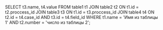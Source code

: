 SELECT t3.name, t4.value
FROM table1 t1
JOIN table2 t2 ON t1.id = t2.proccess_id
JOIN table3 t3 ON t1.id = t3.proccess_id
JOIN table4 t4 ON t2.id = t4.case_id AND t3.id = t4.field_id
WHERE t1.name = 'Имя из таблицы 1' AND t2.number = 'число из таблицы 2';
